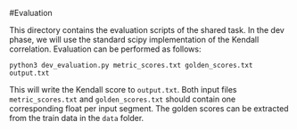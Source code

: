 #Evaluation

This directory contains the evaluation scripts of the shared task. In the dev phase, we will use the standard scipy implementation
of the Kendall correlation. Evaluation can be performed as follows:

```
python3 dev_evaluation.py metric_scores.txt golden_scores.txt output.txt
```

This will write the Kendall score to `output.txt`. Both input files `metric_scores.txt` and `golden_scores.txt` should
contain one corresponding float per input segment. The golden scores can be extracted from the train data in the `data`
folder.